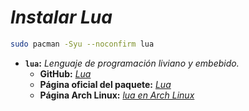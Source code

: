 <!-- Autor: Daniel Benjamin Perez Morales -->
<!-- GitHub: https://github.com/D4nitrix13 -->
<!-- Gitlab: https://gitlab.com/D4nitrix13 -->
<!-- Correo electrónico: danielperezdev@proton.me -->

# ***Instalar Lua***

```bash
sudo pacman -Syu --noconfirm lua
```

- **`lua`:** *Lenguaje de programación liviano y embebido.*
  - **GitHub:** *[Lua](https://github.com/lua/lua "https://github.com/lua/lua")*
  - **Página oficial del paquete:** *[Lua](https://www.lua.org/ "https://www.lua.org/")*
  - **Página Arch Linux:** *[lua en Arch Linux](https://archlinux.org/packages/extra/x86_64/lua/ "https://archlinux.org/packages/extra/x86_64/lua/")*
